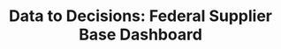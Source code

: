 ---
title: "Data to Decisions: Federal Supplier Base Dashboard"
description: "Helps agencies evaluate and compare the composition of their contractor base (including specific market segments of interest) to those at other agencies and the government at large. This tool was developed as part of the Administration's Strategy Priority 3, Strategy 1, Goal 1 for beginning using benchmarking to evaluate opportunities for strengthening supplier diversity. "
url-link: "https://d2d.gsa.gov/report/supplier-base-dashboard"
type: "HTML"
gov-only: "false"
is-external: "true"
publication-date: "March 01, 2023"
reading-time: "5"
resource-type: "Tool"
filter: "market-intelligence"
audience: "contracts-acquisitions"
branded-offerings: "market-it-data-intelligence"
---